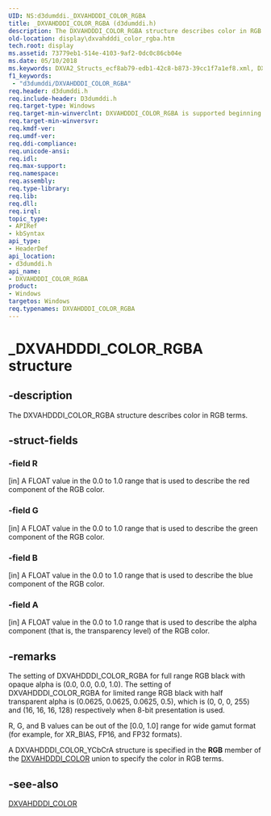 ```yaml
---
UID: NS:d3dumddi._DXVAHDDDI_COLOR_RGBA
title: _DXVAHDDDI_COLOR_RGBA (d3dumddi.h)
description: The DXVAHDDDI_COLOR_RGBA structure describes color in RGB terms.
old-location: display\dxvahdddi_color_rgba.htm
tech.root: display
ms.assetid: 73779eb1-514e-4103-9af2-0dc0c86cb04e
ms.date: 05/10/2018
ms.keywords: DXVA2_Structs_ecf8ab79-edb1-42c8-b873-39cc1f7a1ef8.xml, DXVAHDDDI_COLOR_RGBA, DXVAHDDDI_COLOR_RGBA structure [Display Devices], _DXVAHDDDI_COLOR_RGBA, d3dumddi/DXVAHDDDI_COLOR_RGBA, display.dxvahdddi_color_rgba
f1_keywords:
 - "d3dumddi/DXVAHDDDI_COLOR_RGBA"
req.header: d3dumddi.h
req.include-header: D3dumddi.h
req.target-type: Windows
req.target-min-winverclnt: DXVAHDDDI_COLOR_RGBA is supported beginning with the Windows 7 operating system.
req.target-min-winversvr: 
req.kmdf-ver: 
req.umdf-ver: 
req.ddi-compliance: 
req.unicode-ansi: 
req.idl: 
req.max-support: 
req.namespace: 
req.assembly: 
req.type-library: 
req.lib: 
req.dll: 
req.irql: 
topic_type:
- APIRef
- kbSyntax
api_type:
- HeaderDef
api_location:
- d3dumddi.h
api_name:
- DXVAHDDDI_COLOR_RGBA
product:
- Windows
targetos: Windows
req.typenames: DXVAHDDDI_COLOR_RGBA
---
```


# _DXVAHDDDI_COLOR_RGBA structure


## -description


The DXVAHDDDI_COLOR_RGBA structure describes color in RGB terms.  


## -struct-fields




### -field R

[in] A FLOAT value in the 0.0 to 1.0 range that is used to describe the red component of the RGB color. 


### -field G

[in] A FLOAT value in the 0.0 to 1.0 range that is used to describe the green component of the RGB color.


### -field B

[in] A FLOAT value in the 0.0 to 1.0 range that is used to describe the blue component of the RGB color.


### -field A

[in] A FLOAT value in the 0.0 to 1.0 range that is used to describe the alpha component (that is, the transparency level) of the RGB color.


## -remarks



The setting of DXVAHDDDI_COLOR_RGBA for full range RGB black with opaque alpha is (0.0, 0.0, 0.0, 1.0). The setting of DXVAHDDDI_COLOR_RGBA for limited range RGB black with half transparent alpha is (0.0625, 0.0625, 0.0625, 0.5), which is (0, 0, 0, 255) and (16, 16, 16, 128) respectively when 8-bit presentation is used.

R, G, and B values can be out of the [0.0, 1.0] range for wide gamut format (for example, for XR_BIAS, FP16, and FP32 formats).

A DXVAHDDDI_COLOR_YCbCrA structure is specified in the <b>RGB</b> member of the <a href="https://docs.microsoft.com/windows-hardware/drivers/ddi/d3dumddi/ns-d3dumddi-_dxvahdddi_color">DXVAHDDDI_COLOR</a> union to specify the color in RGB terms.




## -see-also




<a href="https://docs.microsoft.com/windows-hardware/drivers/ddi/d3dumddi/ns-d3dumddi-_dxvahdddi_color">DXVAHDDDI_COLOR</a>
 

 

